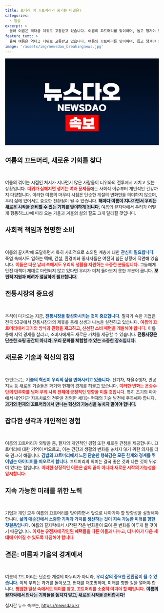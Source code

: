 ```yaml
---
title: 로터리 이 끄트머리가 숨기는 비밀은?
categories:
  - 일상
excerpt: >
  올해 여름은 역대급 더위로 고통받고 있습니다. 여름의 끄트머리를 맞이하며, 돕고 챙겨야 할 이들이 많습니다. 특히 폭염 속에서 힘든 시간을 보내는 이들을 잊지 말고, 따뜻한 관심과 지원이 필요합니다.
feature_text: >
  올해 여름은 역대급 더위로 고통받고 있습니다. 여름의 끄트머리를 맞이하며, 돕고 챙겨야 할 이들이 많습니다. 특히 폭염 속에서 힘든 시간을 보내는 이들을 잊지 말고, 따뜻한 관심과 지원이 필요합니다.
image: '/assets/img/newsdao_breakingnews.jpg'
---
```


<p><img src="/assets/img/newsdao_breakingnews.jpg" alt="koreaapp 속보" /></p>

<h2 data-ke-size="size26">여름의 끄트머리, 새로운 기회를 찾다</h2>

<p data-ke-size="size16">&nbsp;</p>

<p>여름의 꺾이는 시점인 처서가 지나면서 많은 사람들이 더위와의 전투에서 지치고 있는 상황입니다. <b><span style="color: #ee2323;">더위가 심해지면 생기는 여러 문제들</span></b>에는 사회적 이슈부터 개인적인 건강까지 다양합니다. 이러한 여름의 마무리 시점은 단순한 계절의 변화만을 의미하지 않으며, 우리 삶에 있어서도 중요한 전환점이 될 수 있습니다. <b><span style="background-color: #21538527;">해마다 여름이 지나가면서 우리는 새로운 시작을 준비할 수 있는 기회를 맞이하게 됩니다.</span></b> 여름의 끝자락에서 우리가 어떻게 행동하느냐에 따라 오는 가을과 겨울의 삶의 질도 크게 달라질 것입니다. </p>

<h2 data-ke-size="size26">사회적 책임과 현명한 소비</h2>

<p data-ke-size="size16">&nbsp;</p>

<p>여름의 끝자락에 도달하면서 특히 사회적으로 소외된 계층에 대한 <b><span style="color: #1a5490;">관심이 필요합니다</span></b>. 폭염 속에서도 일하는 택배, 건설, 환경미화 종사자들은 여전히 힘든 상황에 직면해 있습니다. <b><span style="color: #ee2323;">이들은 더운 날씨 속에서도 우리의 생활을 지원하는 소중한 분들입니다.</span></b> 그들에게 안전 대책이 제대로 마련되지 않고 있다면 우리가 미처 돌아보지 못한 부분이 큽니다. <b><span style="background-color: #21538527;">보편적 지원과 배려가 절실하게 필요합니다.</span></b> </p>

<h2 data-ke-size="size26">전통시장의 중요성</h2>

<p data-ke-size="size16">&nbsp;</p>

<p>추석이 다가오는 지금, <b><span style="color: #1a5490;">전통시장을 활성화시키는 것이 중요합니다.</span></b> 필자가 속한 기업은 전국 53곳에서 전통시장과의 제휴를 통해 상생과 나눔을 실천하고 있습니다. <b><span style="color: #ee2323;">여름의 끄트머리에서 과거의 방식과 관행을 재고하고, 신선한 소비 패턴을 개발해야 합니다.</span></b> 이를 통해 지역 경제를 살리고, 소비자에게도 새로운 가치를 제공할 수 있습니다. <b><span style="background-color: #21538527;">전통시장은 단순한 쇼핑 공간이 아니라, 우리 문화를 체험할 수 있는 소중한 장소입니다.</span></b> </p>

<h2 data-ke-size="size26">새로운 기술과 혁신의 접점</h2>

<p data-ke-size="size16">&nbsp;</p>

<p>한편으로는 <b><span style="color: #1a5490;">기술의 혁신이 우리의 삶을 변화시키고 있습니다.</span></b> 전기차, 자율주행차, 인공지능 등 새로운 기술들은 과거와 현재의 경계를 허물고 있습니다. <b><span style="color: #ee2323;">이러한 변화는 운송수단의 민주화를 넘어 우리 사회 전체에 긍정적인 영향을 미칠 것입니다.</span></b> 특히 초기의 마차에서 내연기관 자동차로의 전환을 경험한 세대는 현재의 기술 발전에 주목해야 합니다. <b><span style="background-color: #21538527;">과거와 현재의 끄트머리에서 만나는 혁신의 가능성을 놓치지 말아야 합니다.</span></b></p>

<h2 data-ke-size="size26">잡다한 생각과 개인적인 경험</h2>

<p data-ke-size="size16">&nbsp;</p>

<p>여름의 끄트머리가 와닿을 즘, 필자의 개인적인 경험 또한 새로운 관점을 제공합니다. 끄트머리에 대한 기억이 떠오르고, 이는 건강과 생활의 변화를 놓치지 않기 위한 의지를 더욱 견고히 해줍니다. <b><span style="color: #1a5490;">김밥의 끄트머리에서 느낀 단순한 행복감은 모든 한계와 경계를 뛰어넘는 아이디어를 떠오르게 합니다.</span></b> 끄트머리의 의미는 결국 좋은 것과 나쁜 것이 뒤섞여 있다는 점입니다. <b><span style="color: #ee2323;">이러한 상징적인 이론은 삶의 끝이 아니라 새로운 시작의 가능성을 암시합니다.</span></b> </p>

<h2 data-ke-size="size26">지속 가능한 미래를 위한 노력</h2>

<p data-ke-size="size16">&nbsp;</p>

<p>기업과 개인 모두 여름의 끄트머리를 맞이하면서 앞으로 나아가야 할 방향성을 설정해야 합니다. <b><span style="color: #1a5490;">삶의 매순간에서 소중한 기억과 가치를 생산하는 것이 지속 가능한 미래를 향한 첫걸음입니다.</span></b> 여름의 끝자락에서 시작된 작은 변화들이 모여 큰 변화를 이루게 될 것이기 때문입니다. <b><span style="color: #ee2323;">이제는 유전자에 각인된 혜택들을 다른 이들과 나누고, 더 나아가 다음 세대에 이어질 수 있도록 다짐해야 합니다.</span></b> </p>

<h2 data-ke-size="size26">결론: 여름과 가을의 경계에서</h2>

<p data-ke-size="size16">&nbsp;</p>

<p>여름의 끄트머리는 단순한 계절의 마무리가 아니라, <b><span style="color: #1a5490;">우리 삶의 중요한 전환점이 될 수 있습니다.</span></b> 이제 우리는 과거를 돌아보고, 현재를 재조명하며, 미래를 향한 길을 열어야 합니다. <b><span style="color: #ee2323;">평범한 일상 속에서도 의미를 찾고, 끄트머리를 소중히 여겨야 할 때입니다.</span></b> <b><span style="background-color: #21538527;">여름의 끝자락에서 만나는 기회들을 놓치지 말고, 새로운 시작을 준비합시다!</span></b></p>
실시간 뉴스 속보는, <a href="https://newsdao.kr" rel="dofollow">https://newsdao.kr</a>


